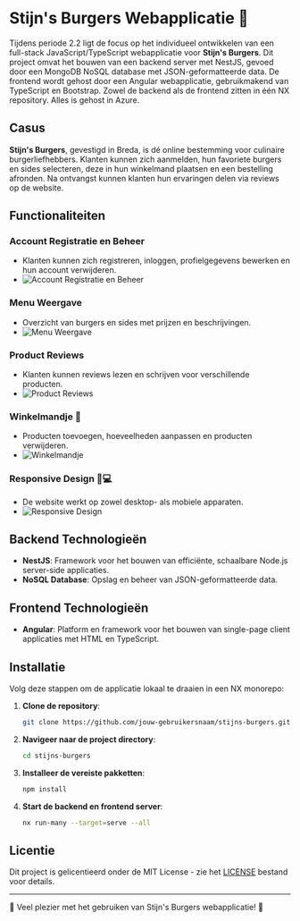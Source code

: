 # Stijn's Burgers Webapplicatie 🍔

Tijdens periode 2.2 ligt de focus op het individueel ontwikkelen van een full-stack JavaScript/TypeScript webapplicatie voor **Stijn's Burgers**. Dit project omvat het bouwen van een backend server met NestJS, gevoed door een MongoDB NoSQL database met JSON-geformatteerde data. De frontend wordt gehost door een Angular webapplicatie, gebruikmakend van TypeScript en Bootstrap. Zowel de backend als de frontend zitten in één NX repository. Alles is gehost in Azure.

## Casus

**Stijn's Burgers**, gevestigd in Breda, is dé online bestemming voor culinaire burgerliefhebbers. Klanten kunnen zich aanmelden, hun favoriete burgers en sides selecteren, deze in hun winkelmand plaatsen en een bestelling afronden. Na ontvangst kunnen klanten hun ervaringen delen via reviews op de website.

## Functionaliteiten

### Account Registratie en Beheer
- Klanten kunnen zich registreren, inloggen, profielgegevens bewerken en hun account verwijderen.
- ![Account Registratie en Beheer](img_url_here)

### Menu Weergave
- Overzicht van burgers en sides met prijzen en beschrijvingen.
- ![Menu Weergave](img_url_here)

### Product Reviews
- Klanten kunnen reviews lezen en schrijven voor verschillende producten.
- ![Product Reviews](img_url_here)

### Winkelmandje 🛒
- Producten toevoegen, hoeveelheden aanpassen en producten verwijderen.
- ![Winkelmandje](img_url_here)

### Responsive Design 📱💻
- De website werkt op zowel desktop- als mobiele apparaten.
- ![Responsive Design](img_url_here)

## Backend Technologieën

- **NestJS**: Framework voor het bouwen van efficiënte, schaalbare Node.js server-side applicaties.
- **NoSQL Database**: Opslag en beheer van JSON-geformatteerde data.

## Frontend Technologieën

- **Angular**: Platform en framework voor het bouwen van single-page client applicaties met HTML en TypeScript.

## Installatie

Volg deze stappen om de applicatie lokaal te draaien in een NX monorepo:

1. **Clone de repository**:
    ```bash
    git clone https://github.com/jouw-gebruikersnaam/stijns-burgers.git
    ```

2. **Navigeer naar de project directory**:
    ```bash
    cd stijns-burgers
    ```

3. **Installeer de vereiste pakketten**:
    ```bash
    npm install
    ```

4. **Start de backend en frontend server**:
    ```bash
    nx run-many --target=serve --all
    ```

## Licentie

Dit project is gelicentieerd onder de MIT License - zie het [LICENSE](LICENSE) bestand voor details.

---

🎉 Veel plezier met het gebruiken van Stijn's Burgers webapplicatie! 🍔
